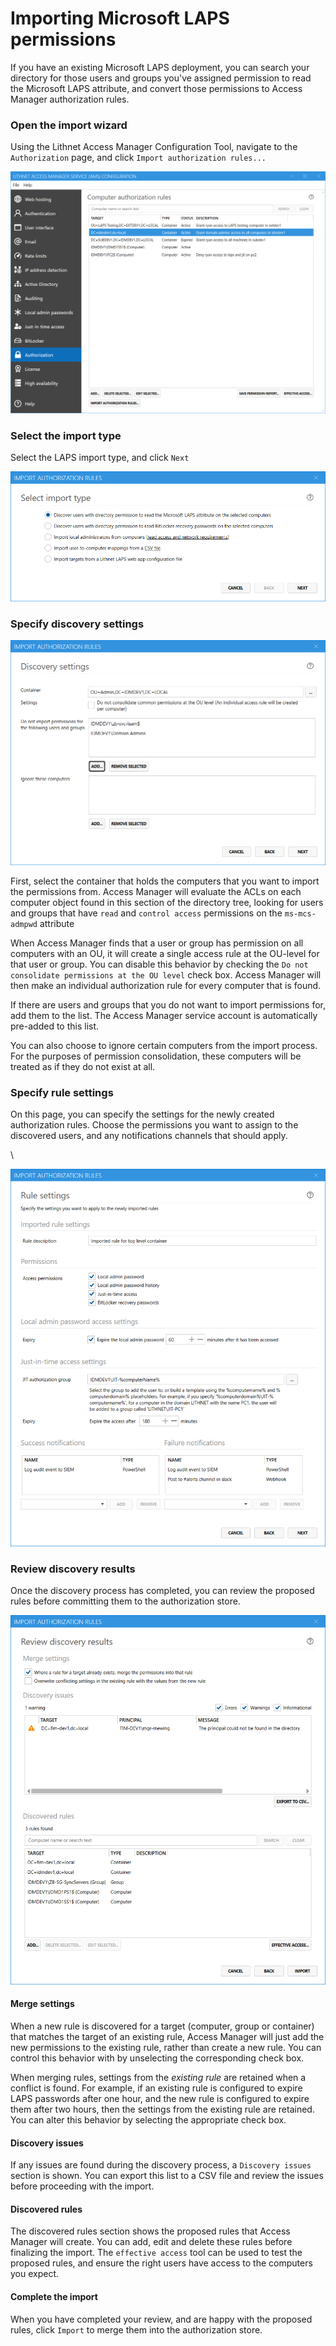 # Importing Microsoft LAPS permissions

If you have an existing Microsoft LAPS deployment, you can search your directory for those users and groups you've assigned permission to read the Microsoft LAPS attribute, and convert those permissions to Access Manager authorization rules.

### Open the import wizard

Using the Lithnet Access Manager Configuration Tool, navigate to the `Authorization` page, and click `Import authorization rules...`

![](../../.gitbook/assets/ui-page-authz.png)

### Select the import type

Select the LAPS import type, and click `Next`&#x20;

![](../../.gitbook/assets/ui-page-import-type-laps.png)

### Specify discovery settings

![](../../.gitbook/assets/ui-page-import-container.png)

First, select the container that holds the computers that you want to import the permissions from. Access Manager will evaluate the ACLs on each computer object found in this section of the directory tree, looking for users and groups that have `read` and `control access` permissions on the `ms-mcs-admpwd` attribute

When Access Manager finds that a user or group has permission on all computers with an OU, it will create a single access rule at the OU-level for that user or group. You can disable this behavior by checking the `Do not consolidate permissions at the OU level` check box. Access Manager will then make an individual authorization rule for every computer that is found.

If there are users and groups that you do not want to import permissions for, add them to the list. The Access Manager service account is automatically pre-added to this list.

You can also choose to ignore certain computers from the import process. For the purposes of permission consolidation, these computers will be treated as if they do not exist at all.

### Specify rule settings

On this page, you can specify the settings for the newly created authorization rules. Choose the permissions you want to assign to the discovered users, and any notifications channels that should apply.

\\

![](../../.gitbook/assets/ui-page-import-rulesettings.png)

### Review discovery results

Once the discovery process has completed, you can review the proposed rules before committing them to the authorization store.

![](../../.gitbook/assets/ui-page-import-results.png)

#### Merge settings

When a new rule is discovered for a target (computer, group or container) that matches the target of an existing rule, Access Manager will just add the new permissions to the existing rule, rather than create a new rule. You can control this behavior with by unselecting the corresponding check box.

When merging rules, settings from the _existing rule_ are retained when a conflict is found. For example, if an existing rule is configured to expire LAPS passwords after one hour, and the new rule is configured to expire them after two hours, then the settings from the existing rule are retained. You can alter this behavior by selecting the appropriate check box.

#### Discovery issues

If any issues are found during the discovery process, a `Discovery issues` section is shown. You can export this list to a CSV file and review the issues before proceeding with the import.

#### Discovered rules

The discovered rules section shows the proposed rules that Access Manager will create. You can add, edit and delete these rules before finalizing the import. The `effective access` tool can be used to test the proposed rules, and ensure the right users have access to the computers you expect.

#### Complete the import

When you have completed your review, and are happy with the proposed rules, click `Import` to merge them into the authorization store.
